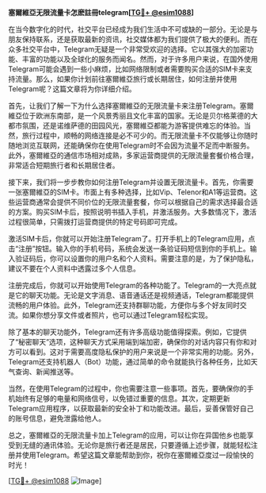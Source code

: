 **塞爾維亞无限流量卡怎麽註冊telegram[[TG💪+ @esim1088](https://t.me/s/esim1088)]**

在当今数字化的时代，社交平台已经成为我们生活中不可或缺的一部分。无论是与朋友保持联系，还是获取最新的资讯，社交媒体都为我们提供了极大的便利。而在众多社交平台中，Telegram无疑是一个非常受欢迎的选择。它以其强大的加密功能、丰富的功能以及全球化的服务而闻名。然而，对于许多用户来说，在国外使用Telegram可能会遇到一些小麻烦，比如网络限制或者需要购买合适的SIM卡来支持流量。那么，如果你计划前往塞爾維亞旅行或长期居住，如何注册并使用Telegram呢？这篇文章将为你详细介绍。

首先，让我们了解一下为什么选择塞爾維亞的无限流量卡来注册Telegram。塞爾維亞位于欧洲东南部，是一个风景秀丽且文化丰富的国家。无论是贝尔格莱德的大都市氛围，还是诺维萨德的田园风光，塞爾維亞都能为游客提供难忘的体验。当然，旅行过程中，顺畅的网络连接是必不可少的。而无限流量卡不仅能够让你随时随地浏览互联网，还能确保你在使用Telegram时不会因为流量不足而中断服务。此外，塞爾維亞的通信市场相对成熟，多家运营商提供的无限流量套餐价格合理，非常适合短期旅行者和长期居住者。

接下来，我们将一步步教你如何注册Telegram并设置无限流量卡。首先，你需要一张塞爾維亞的SIM卡。市面上有多种选择，比如Vip、Telenor和A1等运营商。这些运营商通常会提供不同价位的无限流量套餐，你可以根据自己的需求选择最合适的方案。购买SIM卡后，按照说明书插入手机，并激活服务。大多数情况下，激活过程很简单，只需拨打运营商提供的特定号码即可完成。

激活SIM卡后，你就可以开始注册Telegram了。打开手机上的Telegram应用，点击“注册”按钮。输入你的手机号码，系统会发送一条验证码短信到你的手机上。输入验证码后，你可以设置你的用户名和个人资料。需要注意的是，为了保护隐私，建议不要在个人资料中透露过多个人信息。

注册完成后，你就可以开始使用Telegram的各种功能了。Telegram的一大亮点就是它的聊天功能。无论是文字消息、语音通话还是视频通话，Telegram都能提供流畅的用户体验。此外，Telegram还支持群聊功能，方便你与多个好友同时交流。如果你想分享文件或者照片，也可以通过Telegram轻松实现。

除了基本的聊天功能外，Telegram还有许多高级功能值得探索。例如，它提供了“秘密聊天”选项，这种聊天方式采用端到端加密，确保你的对话内容只有你和对方可以看到。这对于需要高度隐私保护的用户来说是一个非常实用的功能。另外，Telegram还支持机器人（Bot）功能，通过简单的命令就能执行各种任务，比如天气查询、新闻推送等。

当然，在使用Telegram的过程中，你也需要注意一些事项。首先，要确保你的手机始终有足够的电量和网络信号，以免错过重要的信息。其次，定期更新Telegram应用程序，以获取最新的安全补丁和功能改进。最后，妥善保管好自己的账号信息，避免泄露给他人。

总之，塞爾維亞的无限流量卡加上Telegram的应用，可以让你在异国他乡也能享受到无缝的通讯体验。无论你是旅行者还是居民，只要遵循上述步骤，就能轻松注册并使用Telegram。希望这篇文章能帮助到你，祝你在塞爾維亞度过一段愉快的时光！

[[TG💪+ @esim1088](https://t.me/s/esim1088) ![Image](https://i.postimg.cc/4NQfJmqS/Snipaste-2025-05-13-00-14-12.png)]